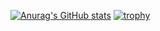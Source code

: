 [![Anurag's GitHub stats](https://github-readme-stats.vercel.app/api?username=narancia)](https://github.com/anuraghazra/github-readme-stats)
[![trophy](https://github-profile-trophy.vercel.app/?username=narancia&theme=onedark)](https://github.com/ryo-ma/github-profile-trophy)
